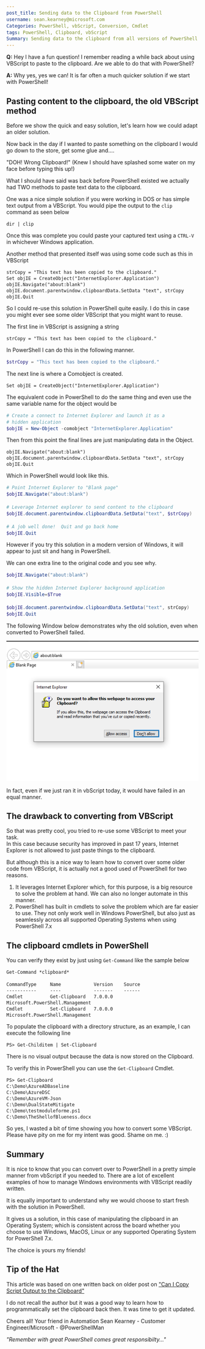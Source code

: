 ```yaml
---
post_title: Sending data to the Clipboard from PowerShell
username: sean.kearney@microsoft.com
Categories: PowerShell, vbScript, Conversion, Cmdlet
tags: PowerShell, Clipboard, vbScript
Summary: Sending data to the clipboard from all versions of PowerShell
---
```


**Q:** Hey I have a fun question! I remember reading a while back about using
VBScript to paste to the clipboard.  Are we able to do that with PowerShell?

**A:** Why yes, yes we can!  It is far often a much quicker solution if we
start with PowerShell!

## Pasting content to the clipboard, the old VBScript method

Before we show the quick and easy solution, let's learn how we could adapt an
older solution.

Now back in the day if I wanted to paste something on the clipboard I would go
down to the store, get some glue and....

"DOH! Wrong Clipboard!" (Knew I should have splashed some water on my face
before typing this up!)

What I should have said was back before PowerShell existed we actually had TWO
methods to paste text data to the clipboard.

One was a nice simple solution if you were working in DOS or has simple text
output from a VBScript.  You would pipe the output to the `clip` command as
seen below

```output
dir | clip
```

Once this was complete you could paste your captured text using a `CTRL-V` in
whichever Windows application.

Another method that presented itself was using some code such as this in
VBScript

```VBScript
strCopy = "This text has been copied to the clipboard."
Set objIE = CreateObject("InternetExplorer.Application")
objIE.Navigate("about:blank")
objIE.document.parentwindow.clipboardData.SetData "text", strCopy
objIE.Quit
```

So I could re-use this solution in PowerShell quite easily.   I do this in case
you might ever see some older VBScript that you might want to reuse.

The first line in VBScript is assigning a string

```VBScript
strCopy = "This text has been copied to the clipboard."
```

In PowerShell I can do this in the following manner.

```powershell
$strCopy = "This text has been copied to the clipboard."
```

The next line is where a Comobject is created.

```VBScript
Set objIE = CreateObject("InternetExplorer.Application")
```

The equivalent code in PowerShell to do the same thing and even use the same
variable name for the object would be

```powershell
# Create a connect to Internet Explorer and launch it as a 
# hidden application
$objIE = New-Object -comobject "InternetExplorer.Application"
```

Then from this point the final lines are just manipulating data in the Object.

```VBScript
objIE.Navigate("about:blank")
objIE.document.parentwindow.clipboardData.SetData "text", strCopy
objIE.Quit
```

Which in PowerShell would look like this.

```powershell
# Point Internet Explorer to "Blank page"
$objIE.Navigate("about:blank")

# Leverage Internet explorer to send content to the clipboard
$objIE.document.parentwindow.clipboardData.SetData("text", $strCopy)

# A job well done!  Quit and go back home
$objIE.Quit
```

However if you try this solution in a modern version of Windows, it will appear
to just sit and hang in PowerShell.

We can one extra line to the original code and you see why.

```powershell
$objIE.Navigate("about:blank")

# Show the hidden Internet Explorer background application
$objIE.Visible=$True

$objIE.document.parentwindow.clipboardData.SetData("text", strCopy)
$objIE.Quit
```

The following Window below demonstrates why the old solution, even when
converted to PowerShell failed.

![Prompt To Allow or Deny Clipboard Paste in Internet Explorer](./media/SendingDataToTheClipBoard/InteractivePromptStoppingTheOldSolution.PNG)

In fact, even if we just ran it in vbScript today, it would have failed in an
equal manner.

## The drawback to converting from VBScript

So that was pretty cool, you tried to re-use some VBScript to meet your task.  
In this case because security has improved in past 17 years, Internet Explorer
is not allowed to just paste things to the clipboard.

But although this is a nice way to learn how to convert over some older code
from VBScript, it is actually not a good used of PowerShell for two reasons.

1. It leverages Internet Explorer which, for this purpose, is a big resource
to solve the problem at hand. We can also no longer automate in this manner.
1. PowerShell has built in cmdlets to solve the problem which are far easier
to use.  They not only work well in Windows PowerShell, but also just as
seamlessly across all supported Operating Systems when using PowerShell 7.x

## The clipboard cmdlets in PowerShell

You can verify they exist by just using `Get-Command` like the sample below

```output
Get-Command *clipboard*

CommandType     Name            Version    Source
-----------     ----            -------    ------
Cmdlet          Get-Clipboard   7.0.0.0    Microsoft.PowerShell.Management
Cmdlet          Set-Clipboard   7.0.0.0    Microsoft.PowerShell.Management
```

To populate the clipboard with a directory structure, as an example, I can
execute the following line

```output
PS> Get-Childitem | Set-Clipboard
```

There is no visual output because the data is now stored on the Clipboard.

To verify this in PowerShell you can use the `Get-Clipboard` Cmdlet.

```output
PS> Get-Clipboard
C:\Demo\AzureADBaseline
C:\Demo\AzureDSC
C:\Demo\AzureVM-Json
C:\Demo\DualStateMitigate
C:\Demo\testmoduleforme.ps1
C:\Demo\TheShellofBlueness.docx
```

So yes, I wasted a bit of time showing you how to convert some VBScript.
Please have pity on me for my intent was good. Shame on me. :)

## Summary

It is nice to know that you can convert over to PowerShell in a pretty
simple manner from vbScript if you needed to.  There are a lot of excellent
examples of how to manage Windows environments with VBScript readily written.

It is equally important to understand why we would choose to start fresh with
the solution in PowerShell.  

It gives us a solution, in this case of manipulating the clipboard in an
Operating System; which is consistent across the board whether you choose to
use Windows, MacOS, Linux or any supported Operating System for PowerShell 7.x.

The choice is yours my friends!

## Tip of the Hat

This article was based on one written back on older post on
["Can I Copy Script Output to the Clipboard"](https://devblogs.microsoft.com/scripting/can-i-copy-script-output-to-the-clipboard/)

I do not recall the author but it was a good way to learn how to
programmatically set the clipboard back then.  It was time to get it updated.

Cheers all!  Your friend in Automation
Sean Kearney - Customer Engineer/Microsoft - @PowerShellMan

_"Remember with great PowerShell comes great responsibilty..."_
